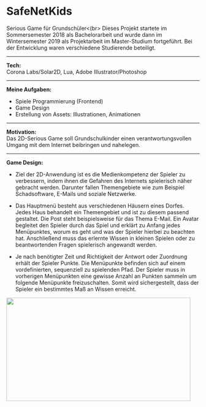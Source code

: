 # SafeNetKids
Serious Game für Grundschüler<(br>
Dieses Projekt startete im Sommersemester 2018 als Bachelorarbeit und wurde dann im Wintersemester 2019 als Projektarbeit im Master-Studium fortgeführt. Bei der Entwicklung waren verschiedene Studierende beteiligt.</br>
_____________________________________
<b>Tech:</b></br>
Corona Labs/Solar2D, Lua, Adobe Illustrator/Photoshop
_____________________________________
<b>Meine Aufgaben:</b></br>
- Spiele Programmierung (Frontend)
- Game Design
- Erstellung von Assets: Illustrationen, Animationen
_____________________________________
<b>Motivation:</b></br>
Das 2D-Serious Game soll Grundschulkinder einen verantwortungsvollen Umgang mit dem Internet beibringen und nahelegen.
_____________________________________
<b>Game Design:</b></br>
- Ziel der 2D-Anwendung ist es die Medienkompetenz der Spieler zu verbessern, indem ihnen die Gefahren des Internets spielerisch näher gebracht werden. Darunter fallen Themengebiete wie zum Beispiel Schadsoftware, E-Mails und soziale Netzwerke.

- Das Hauptmenü besteht aus verschiedenen Häusern eines Dorfes. Jedes Haus behandelt ein Themengebiet und ist zu diesem passend gestaltet. Die Post steht beispielsweise für das Thema E-Mail. Ein Avatar begleitet den Spieler durch das Spiel und erklärt zu Anfang jedes Menüpunktes, worum es geht und was der Spieler hierbei zu beachten hat. Anschließend muss das erlernte Wissen in kleinen Spielen oder zu beantwortenden Fragen spielerisch angewandt werden. 

- Je nach benötigter Zeit und Richtigkeit der Antwort oder Zuordnung erhält der Spieler Punkte. Die Menüpunkte befinden sich auf einem vordefinierten, sequenziell zu spielenden Pfad. Der Spieler muss in vorherigen Menüpunkten eine gewisse Anzahl an Punkten sammeln um folgende Menüpunkte freizuschalten. Somit wird sichergestellt, dass der Spieler ein bestimmtes Maß an Wissen erreicht.

<img src="SafeNetKids_compressed.gif" width="480" height="270"/>
